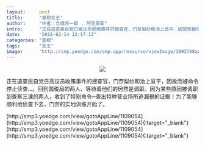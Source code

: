 ```yaml
---
layout:     post
title:      "查税女王"
author:     "作者：仓成佟一郎 , 阿宫美亚"
intro:      "正在追查民自党日高议员收贿事件的搜查官，门奈梨纱和池上亘平，因故而被命令停止侦查...。回到国税局的两人、等待着他们的居然是调职。因为某些原因被调职到查察三课的两人，收到了特别命令─查出特种营业场所逃漏税的证据！为了能够顺利地侦查下去，门奈的实地训练开始了。"
date:       "2018-02-14 12:17:12"
categories: "查税"
tags:       "女王"
image:      "http://smp.yoedge.com/smp-app/resource/viewImage/1003768appline.png"
---
```

<div style="text-align: center">
<p><img src="http://smp.yoedge.com/smp-app/resource/viewImage/1003768appline.png"/></p>
</div>
<p class="post-meta">
<span>正在追查民自党日高议员收贿事件的搜查官，门奈梨纱和池上亘平，因故而被命令停止侦查...。回到国税局的两人、等待着他们的居然是调职。因为某些原因被调职到查察三课的两人，收到了特别命令─查出特种营业场所逃漏税的证据！为了能够顺利地侦查下去，门奈的实地训练开始了。</span>
</p>
[http://smp3.yoedge.com/view/gotoAppLine/1109054](http://smp3.yoedge.com/view/gotoAppLine/1109054){:target="_blank"}
[http://smp3.yoedge.com/view/gotoAppLine/1109054](http://smp3.yoedge.com/view/gotoAppLine/1109054){:target="_blank"}


